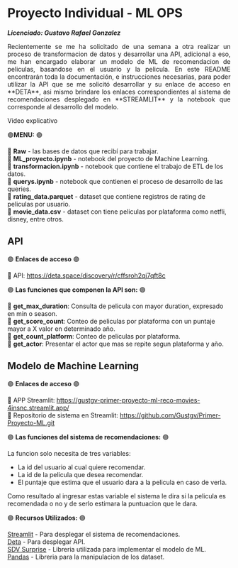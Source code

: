 # Proyecto Individual - ML OPS
**_Licenciado: Gustavo Rafael Gonzalez_**

<p align="justify"> Recientemente se me ha solicitado de una semana a otra realizar un proceso de transformacion de datos y desarrollar una API, adicional a eso, me han encargado elaborar un modelo de ML de recomendacion de peliculas, basandose en el usuario y la pelicula. En este README encontrarán toda la documentación, e instrucciones necesarias, para poder utilizar la API que se me solicitó desarrollar y su enlace de acceso en **DETA**, asi mismo brindare los enlaces correspondientes al sistema de recomendaciones desplegado en **STREAMLIT** y la notebook que corresponde al desarrollo del modelo. </p>

Video explicativo

🟣**MENU:** 🟣

🔹 **Raw** - las bases de datos que recibí para trabajar.<br>
🔹 **ML_proyecto.ipynb** - notebook del proyecto de Machine Learning.<br>
🔹 **transformacion.ipynb** - notebook que contiene el trabajo de ETL de los datos.<br>
🔹 **querys.ipynb** - notebook que contienen el proceso de desarrollo de las queries.<br>
🔹 **rating_data.parquet** - dataset que contiene registros de rating de peliculas por usuario.<br>
🔹 **movie_data.csv** - dataset con tiene peliculas por plataforma como netfli, disney, entre otros.<br>

## API

🟣 **Enlaces de acceso** 🟣

🔹 API: https://deta.space/discovery/r/cffsroh2qj7qft8c<br>

🟣 **Las funciones que componen la API son:** 🟣

🔹 **get_max_duration**: Consulta de pelicula con mayor duration, expresado en min o season.<br>
🔹 **get_score_count**: Conteo de peliculas por plataforma con un puntaje mayor a X valor en determinado año.<br>
🔹 **get_count_platform**: Conteo de películas por plataforma.<br>
🔹 **get_actor**: Presentar el actor que mas se repite segun plataforma y año.<br>


## Modelo de Machine Learning

🟣 **Enlaces de acceso** 🟣

🔹 APP Streamlit: https://gustgv-primer-proyecto-ml-reco-movies-4insnc.streamlit.app/<br>
🔹 Repositorio de sistema en Streamlit: https://github.com/Gustgv/Primer-Proyecto-ML.git<br>

🟣 **Las funciones del sistema de recomendaciones:** 🟣

La funcion solo necesita de tres variables:
* La id del usuario al cual quiere recomendar.
* La id de la pelicula que desea recomendar.
* El puntaje que estima que el usuario dara a la pelicula en caso de verla.

Como resultado al ingresar estas variable el sistema le dira si la pelicula es recomendada o no y de serlo estimara la puntuacion que le dara.

🟣 **Recursos Utilizados:** 🟣

[Streamlit](https://streamlit.io/) - Para desplegar el sistema de recomendaciones.<br>
[Deta](https://deta.space/) - Para desplegar API.<br>
[SDV Surprise](https://surpriselib.com/) - Libreria utilizada para implementar el modelo de ML.<br>
[Pandas](https://pandas.pydata.org/) - Libreria para la manipulacion de los dataset.

